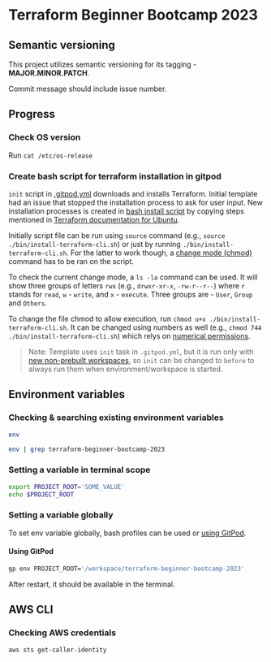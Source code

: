 # Terraform Beginner Bootcamp 2023

## Semantic versioning

This project utilizes semantic versioning for its tagging - **MAJOR.MINOR.PATCH**.

Commit message should include issue number.



## Progress

### Check OS version

Run `cat /etc/os-release`

### Create bash script for terraform installation in gitpod

`init` script in [.gitpod.yml](./.gitpod.yml) downloads and installs Terraform. Initial template had an issue that stopped the installation process to ask for user input. New installation processes is created in [bash install script](./bin/install-terraform-cli.sh) by copying steps mentioned in [Terraform documentation for Ubuntu](https://developer.hashicorp.com/terraform/tutorials/aws-get-started/install-cli#install-terraform).

Initially script file can be run using `source` command (e.g., `source ./bin/install-terraform-cli.sh`) or just by running `./bin/install-terraform-cli.sh`. For the latter to work though, a [change mode (chmod)](https://en.wikipedia.org/wiki/Chmod) command has to be ran on the script.

To check the current change mode, a `ls -la` command can be used. It will show three groups of letters `rwx` (e.g., `drwxr-xr-x`, `-rw-r--r--`) where `r` stands for `read`, `w` - `write`, and `x` - `execute`. Three groups are - `User`, `Group` and `Others`.

To change the file chmod to allow execution, run `chmod u+x ./bin/install-terraform-cli.sh`. It can be changed using numbers as well (e.g., `chmod 744 ./bin/install-terraform-cli.sh`) which relys on [numerical permissions](https://en.wikipedia.org/wiki/Chmod#Numerical_permissions).

> Note: Template uses `init` task in `.gitpod.yml`, but it is run only with [new non-prebuilt workspaces](https://www.gitpod.io/docs/configure/workspaces/tasks#prebuild-and-new-workspaces), so `init` can be changed to `before` to always run them when environment/workspace is started.




## Environment variables

### Checking & searching existing environment variables

```sh
env

env | grep terraform-beginner-bootcamp-2023
```

### Setting a variable in terminal scope

```sh
export PROJECT_ROOT='SOME_VALUE'
echo $PROJECT_ROOT
```

### Setting a variable globally

To set env variable globally, bash profiles can be used or [using GitPod](https://www.gitpod.io/docs/configure/projects/environment-variables#ways-of-setting-user-specific-environment-variables).

#### Using GitPod

```sh
gp env PROJECT_ROOT='/workspace/terraform-beginner-bootcamp-2023'
```

After restart, it should be available in the terminal.



## AWS CLI

### Checking AWS credentials

```sh
aws sts get-caller-identity
```